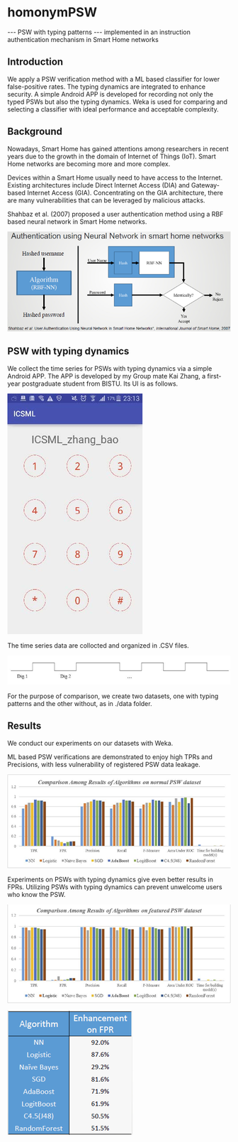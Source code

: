 # homonymPSW

--- PSW with typing patterns --- implemented in an instruction authentication mechanism in Smart Home networks


## Introduction

We apply a PSW verification method with a ML based classifier for lower false-positive rates. 
The typing dynamics are integrated to enhance security. 
A simple Android APP is developed for recording not only the typed PSWs but also the typing dynamics. 
Weka is used for comparing and selecting a classifier with ideal performance and acceptable complexity.

## Background

Nowadays, Smart Home has gained attentions among researchers in recent years due to the growth in the domain of Internet of Things (IoT). 
Smart Home networks are becoming more and more complex. 

Devices within a Smart Home usually need to have access to the Internet. 
Existing architectures include Direct Internet Access (DIA) and Gateway-based Internet Access (GIA).
Concentrating on the GIA architecture, there are many vulnerabilities that can be leveraged by malicious attacks.

Shahbaz et al. (2007) proposed a user authentication method using a RBF based neural network in Smart Home networks.

![Missing Image](https://github.com/WMBao/homonymPSW/blob/master/image/RBF-NN.png)


## PSW with typing dynamics

We collect the time series for PSWs with typing dynamics via a simple Android APP.
The APP is developed by my Group mate Kai Zhang, a first-year postgraduate student from BISTU.
Its UI is as follows.

![Missing Image](https://github.com/WMBao/homonymPSW/blob/master/image/UI.jpg)

The time series data are collocted and organized in .CSV files.

![Missing Image](https://github.com/WMBao/homonymPSW/blob/master/image/TS.jpg)

For the purpose of comparison, we create two datasets, one with typing patterns and the other without, as in ./data folder.


## Results

We conduct our experiments on our datasets with Weka.

ML based PSW verifications are demonstrated to enjoy high TPRs and Precisions, with less vulnerability of registered PSW data leakage. 

![Missing Image](https://github.com/WMBao/homonymPSW/blob/master/image/R1.jpg)

Experiments on PSWs with typing dynamics give even better results in FPRs. 
Utilizing PSWs with typing dynamics can prevent unwelcome users who know the PSW.

![Missing Image](https://github.com/WMBao/homonymPSW/blob/master/image/R2.jpg)

![Missing Image](https://github.com/WMBao/homonymPSW/blob/master/image/R3.png)
